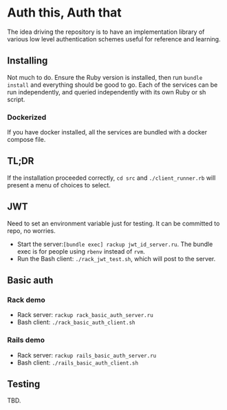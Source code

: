 # Auth this, Auth that

The idea driving the repository is to have an implementation library of various low level
authentication schemes useful for reference and learning.

## Installing

Not much to do. Ensure the Ruby version is installed, then run `bundle install` and
everything should be good to go. Each of the services can be run independently, and
queried independently with its own Ruby or sh script.

### Dockerized

If you have docker installed, all the services are bundled with a docker compose file.

## TL;DR

If the installation proceeded correctly, `cd src` and `./client_runner.rb` will present
a menu of choices to select.

## JWT

Need to set an environment variable just for testing.
It can be committed to repo, no worries.

- Start the server:`[bundle exec] rackup jwt_id_server.ru`. The bundle exec is for people using `rbenv` instead of `rvm`.
- Run the Bash client: `./rack_jwt_test.sh`, which will post to the server.

## Basic auth

### Rack demo

- Rack server: `rackup rack_basic_auth_server.ru`
- Bash client: `./rack_basic_auth_client.sh`

### Rails demo

- Rack server: `rackup rails_basic_auth_server.ru`
- Bash client: `./rails_basic_auth_client.sh`


## Testing

TBD.
